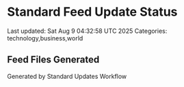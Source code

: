 # Standard Feed Update Status
Last updated: Sat Aug  9 04:32:58 UTC 2025
Categories: technology,business,world

## Feed Files Generated

Generated by Standard Updates Workflow
